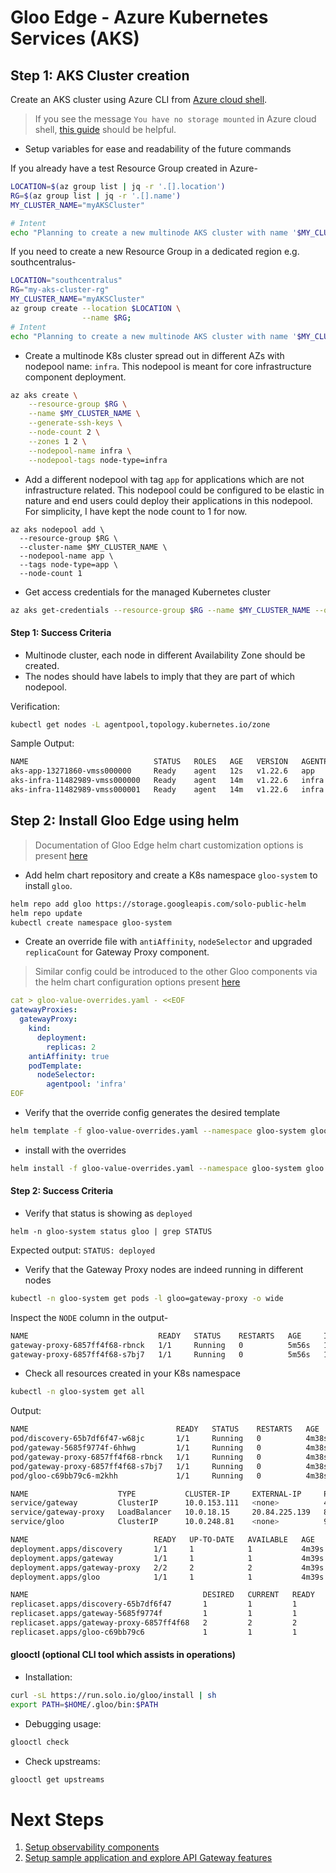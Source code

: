 # Gloo Edge - Azure Kubernetes Services (AKS)

## Step 1: AKS Cluster creation

Create an AKS cluster using Azure CLI from [Azure cloud shell](https://shell.azure.com).

> If you see the message `You have no storage mounted` in Azure cloud shell, [this guide](https://docs.microsoft.com/en-us/azure/cloud-shell/persisting-shell-storage) should be helpful.

- Setup variables for ease and readability of the future commands

If you already have a test Resource Group created in Azure-
```bash
LOCATION=$(az group list | jq -r '.[].location')
RG=$(az group list | jq -r '.[].name')
MY_CLUSTER_NAME="myAKSCluster"

# Intent 
echo "Planning to create a new multinode AKS cluster with name '$MY_CLUSTER_NAME' in Resource Group '$RG' at '$LOCATION'."
```

If you need to create a new Resource Group in a dedicated region e.g. southcentralus- 
```bash
LOCATION="southcentralus"
RG="my-aks-cluster-rg"
MY_CLUSTER_NAME="myAKSCluster"
az group create --location $LOCATION \
                --name $RG;
# Intent 
echo "Planning to create a new multinode AKS cluster with name '$MY_CLUSTER_NAME' in Resource Group '$RG' at '$LOCATION'."
```
- Create a multinode K8s cluster spread out in different AZs with nodepool name: `infra`. This nodepool is meant for core infrastructure component deployment.
```bash
az aks create \
    --resource-group $RG \
    --name $MY_CLUSTER_NAME \
    --generate-ssh-keys \
    --node-count 2 \
    --zones 1 2 \
    --nodepool-name infra \
    --nodepool-tags node-type=infra
```

- Add a different nodepool with tag `app` for applications which are not infrastructure related. This nodepool could be configured to be elastic in nature and end users could deploy their applications in this nodepool. For simplicity, I have kept the node count to 1 for now.
```
az aks nodepool add \
  --resource-group $RG \
  --cluster-name $MY_CLUSTER_NAME \
  --nodepool-name app \
  --tags node-type=app \
  --node-count 1
```

- Get access credentials for the managed Kubernetes cluster
```bash
az aks get-credentials --resource-group $RG --name $MY_CLUSTER_NAME --overwrite-existing
```

#### Step 1: Success Criteria

- Multinode cluster, each node in different Availability Zone should be created.
- The nodes should have labels to imply that they are part of which nodepool.

Verification:
```bash
kubectl get nodes -L agentpool,topology.kubernetes.io/zone
```

Sample Output:
```bash
NAME                            STATUS   ROLES   AGE   VERSION   AGENTPOOL   ZONE
aks-app-13271860-vmss000000     Ready    agent   12s   v1.22.6   app         
aks-infra-11482989-vmss000000   Ready    agent   14m   v1.22.6   infra       centralus-1
aks-infra-11482989-vmss000001   Ready    agent   14m   v1.22.6   infra       centralus-2
```

## Step 2: Install Gloo Edge using helm

> Documentation of Gloo Edge helm chart customization options is present [here](https://docs.solo.io/gloo-edge/latest/reference/helm_chart_values/open_source_helm_chart_values/)

- Add helm chart repository and create a K8s namespace `gloo-system` to install `gloo`.
```bash
helm repo add gloo https://storage.googleapis.com/solo-public-helm
helm repo update
kubectl create namespace gloo-system
```

- Create an override file with `antiAffinity`, `nodeSelector` and upgraded `replicaCount` for Gateway Proxy component.
> Similar config could be introduced to the other Gloo components via the helm chart configuration options present [here](https://docs.solo.io/gloo-edge/latest/reference/helm_chart_values/open_source_helm_chart_values/)
```yaml
cat > gloo-value-overrides.yaml - <<EOF
gatewayProxies:
  gatewayProxy:
    kind:
      deployment:
        replicas: 2
    antiAffinity: true
    podTemplate:
      nodeSelector:
        agentpool: 'infra'
EOF
```

- Verify that the override config generates the desired template
```bash
helm template -f gloo-value-overrides.yaml --namespace gloo-system gloo gloo/gloo
```

- install with the overrides
```bash
helm install -f gloo-value-overrides.yaml --namespace gloo-system gloo gloo/gloo
```

#### Step 2: Success Criteria

- Verify that status is showing as `deployed`
```
helm -n gloo-system status gloo | grep STATUS
```
Expected output: `STATUS: deployed`

- Verify that the Gateway Proxy nodes are indeed running in different nodes
```bash
kubectl -n gloo-system get pods -l gloo=gateway-proxy -o wide
```

Inspect the `NODE` column in the output-
```bash
NAME                             READY   STATUS    RESTARTS   AGE     IP            NODE                            NOMINATED NODE   READINESS GATES
gateway-proxy-6857ff4f68-rbnck   1/1     Running   0          5m56s   10.244.0.10   aks-infra-33378480-vmss000000   <none>           <none>
gateway-proxy-6857ff4f68-s7bj7   1/1     Running   0          5m56s   10.244.1.10   aks-infra-33378480-vmss000001   <none>           <none>
```

- Check all resources created in your K8s namespace
```bash
kubectl -n gloo-system get all
```
Output:
```bash
NAME                                 READY   STATUS    RESTARTS   AGE
pod/discovery-65b7df6f47-w68jc       1/1     Running   0          4m38s
pod/gateway-5685f9774f-6hhwg         1/1     Running   0          4m38s
pod/gateway-proxy-6857ff4f68-rbnck   1/1     Running   0          4m38s
pod/gateway-proxy-6857ff4f68-s7bj7   1/1     Running   0          4m38s
pod/gloo-c69bb79c6-m2khh             1/1     Running   0          4m38s

NAME                    TYPE           CLUSTER-IP     EXTERNAL-IP     PORT(S)                               AGE
service/gateway         ClusterIP      10.0.153.111   <none>          443/TCP                               4m38s
service/gateway-proxy   LoadBalancer   10.0.18.15     20.84.225.139   80:32584/TCP,443:30740/TCP            4m38s
service/gloo            ClusterIP      10.0.248.81    <none>          9977/TCP,9976/TCP,9988/TCP,9979/TCP   4m38s

NAME                            READY   UP-TO-DATE   AVAILABLE   AGE
deployment.apps/discovery       1/1     1            1           4m39s
deployment.apps/gateway         1/1     1            1           4m39s
deployment.apps/gateway-proxy   2/2     2            2           4m39s
deployment.apps/gloo            1/1     1            1           4m39s

NAME                                       DESIRED   CURRENT   READY   AGE
replicaset.apps/discovery-65b7df6f47       1         1         1       4m39s
replicaset.apps/gateway-5685f9774f         1         1         1       4m39s
replicaset.apps/gateway-proxy-6857ff4f68   2         2         2       4m39s
replicaset.apps/gloo-c69bb79c6             1         1         1       4m39s
```

#### glooctl (optional CLI tool which assists in operations)

- Installation:
```bash
curl -sL https://run.solo.io/gloo/install | sh
export PATH=$HOME/.gloo/bin:$PATH
```

- Debugging usage:
```bash
glooctl check
```

- Check upstreams:
```bash
glooctl get upstreams
```

# Next Steps

1. [Setup observability components](https://github.com/find-arka/k8s-misc/blob/main/API-Gateway/setup-observability.md)
2. [Setup sample application and explore API Gateway features](https://github.com/find-arka/k8s-misc/blob/main/API-Gateway/test-with-sample-application.md)
